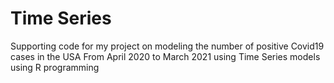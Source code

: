 # Time Series
Supporting code for my project on modeling the number of positive Covid19 cases in the USA From April 2020 to March 2021 using Time Series models using R programming
